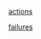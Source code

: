 [actions](https://github.com/markfirmware/audit/actions>actions)

[failures](https://github.com/markfirmware/audit/issues/1)
